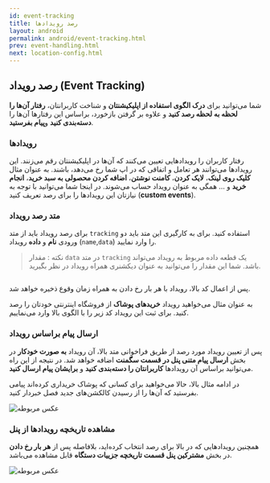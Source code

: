 ```yaml
---
id: event-tracking
title: رصد رویدادها
layout: android
permalink: android/event-tracking.html
prev: event-handling.html
next: location-config.html
---
```


## رصد رویداد (Event Tracking)

شما می‌توانید برای **درک الگوی استفاده از اپلیکیشنتان** و شناخت کاربرانتان، **رفتار آن‌ها را لحظه به لحظه رصد کنید** و علاوه بر گرفتن بازخورد، براساس این رفتارها آن‌ها را **دسته‌بندی کنید** و**پیام بفرستید**.

### رویداد‌ها

رفتار کاربران را رویداد‌هایی تعیین می‌کنند که آن‌ها در اپلیکیشنتان رقم می‌زنند. این رویداد‌ها می‌توانند هر تعامل و اتفاقی که در اپ شما رخ می‌دهد، باشند. به عنوان مثال **کلیک روی لینک**، **لایک کردن**، **کامنت نوشتن**، **اضافه کردن محصولی به سبد خرید**، **انجام خرید** و ... همگی به عنوان رویداد‌ حساب می‌شوند. در اینجا شما می‌توانید با توجه به نیازتان این رویداد‌ها را برای رصد تعریف کنید (**custom events**).

### متد رصد رویداد

برای رصد رویداد‌ باید از متد `tracking` استفاده کنید. برای به کارگیری این متد باید دو ورودی **نام** و **داده** رویداد‌ (`name`,`data`) را وارد نمایید.

> نکته : مقدار `data` در متد `tracking` یک قطعه داده مربوط به رویداد‌ می‌تواند باشد. شما این مقدار را می‌توانید به عنوان دیکشنری همراه رویداد‌ در نظر بگیرید.


```java


```
پس از اعمال کد بالا، رویداد با هر بار رخ دادن به همراه زمان وقوع ذخیره خواهد شد.

 به عنوان مثال می‌خواهید رویداد‌ **خرید‌های پوشاک** از فروشگاه اینترنتی خودتان را رصد کنید. برای ثبت این رویداد کد زیر را با الگوی بالا وارد می‌نماییم.


### ارسال پیام براساس رویداد

پس از تعیین رویداد‌ مورد رصد از طریق فراخوانی متد بالا، آن رویداد‌ **به صورت خودکار** در بخش **ارسال پیام متنی پنل در قسمت سگمنت** اضافه خواهد شد. در نتیجه از این راه می‌توانید براساس آن رویداد‌ها **کاربرانتان را دسته‌بندی کنید** و **برایشان پیام ارسال کنید**. 

در ادامه مثال بالا، حالا می‌خواهید برای کسانی که پوشاک خریداری کرده‌اند پیامی بفرستید که آن‌ها را از رسیدن کالکشن‌های جدید فصل خبردار کنید.

![عکس مربوطه](http://uupload.ir/files/dzqa_sending.png)

### مشاهده تاریخچه رویداد‌ها از پنل

همچنین رویدادهایی که در بالا برای رصد انتخاب کرده‌اید، بلافاصله پس از **هر بار رخ دادن** در بخش **مشترکین پنل قسمت تاریخچه جزییات دستگاه** قابل مشاهده می‌باشد. 

![عکس مربوطه](http://uupload.ir/files/ftel_logg.png)

